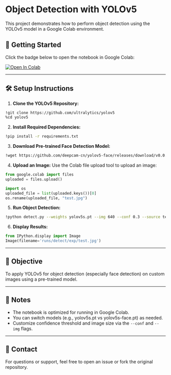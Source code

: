 # Object Detection with YOLOv5

This project demonstrates how to perform object detection using the YOLOv5 model in a Google Colab environment.

## 🚀 Getting Started

Click the badge below to open the notebook in Google Colab:

[![Open In Colab](https://colab.research.google.com/assets/colab-badge.svg)](https://colab.research.google.com/github/satyashree806/Object_Detection.ipynb/blob/main/Object_Detection.ipynb)

---

## 🛠️ Setup Instructions

1. **Clone the YOLOv5 Repository:**
```bash
!git clone https://github.com/ultralytics/yolov5
%cd yolov5
```

2. **Install Required Dependencies:**
```bash
!pip install -r requirements.txt
```

3. **Download Pre-trained Face Detection Model:**
```bash
!wget https://github.com/deepcam-cn/yolov5-face/releases/download/v0.0.1/yolov5s-face.pt -O yolov5s-face.pt
```

4. **Upload an Image:**
Use the Colab file upload tool to upload an image:
```python
from google.colab import files
uploaded = files.upload()

import os
uploaded_file = list(uploaded.keys())[0]
os.rename(uploaded_file, "test.jpg")
```

5. **Run Object Detection:**
```bash
!python detect.py --weights yolov5s.pt --img 640 --conf 0.3 --source test.jpg
```

6. **Display Results:**
```python
from IPython.display import Image
Image(filename='runs/detect/exp/test.jpg')
```

---

## 🎯 Objective
To apply YOLOv5 for object detection (especially face detection) on custom images using a pre-trained model.

---

## 📎 Notes
- The notebook is optimized for running in Google Colab.
- You can switch models (e.g., yolov5s.pt vs yolov5s-face.pt) as needed.
- Customize confidence threshold and image size via the `--conf` and `--img` flags.

---

## 📧 Contact
For questions or support, feel free to open an issue or fork the original repository.

